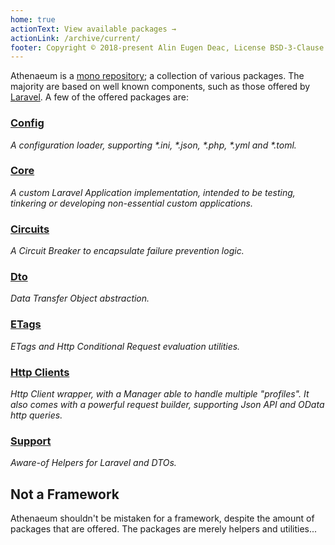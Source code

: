```yaml
---
home: true
actionText: View available packages →
actionLink: /archive/current/
footer: Copyright © 2018-present Alin Eugen Deac, License BSD-3-Clause
---
```


Athenaeum is a [mono repository](https://en.wikipedia.org/wiki/Monorepo); a collection of various packages. 
The majority are based on well known components, such as those offered by [Laravel](https://laravel.com/).
A few of the offered packages are:

### [Config](archive/current/config)

_A configuration loader, supporting *.ini, *.json, *.php, *.yml and *.toml._

### [Core](archive/current/core)

_A custom Laravel Application implementation, intended to be testing, tinkering or developing non-essential custom applications._

### [Circuits](archive/current/circuits)

_A Circuit Breaker to encapsulate failure prevention logic._

### [Dto](archive/current/dto)

_Data Transfer Object abstraction._

### [ETags](archive/current/etags)

_ETags and Http Conditional Request evaluation utilities._

### [Http Clients](archive/current/http/clients) 

_Http Client wrapper, with a Manager able to handle multiple "profiles". It also comes with a powerful request builder, supporting Json API and OData http queries._

### [Support](archive/current/support) 

_Aware-of Helpers for Laravel and DTOs._

## Not a Framework

Athenaeum shouldn't be mistaken for a framework, despite the amount of packages that are offered.
The packages are merely helpers and utilities...
